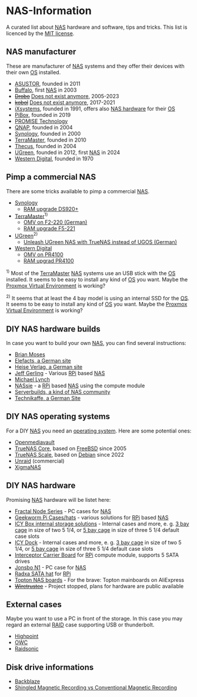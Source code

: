 # NAS-Information

A curated list about [NAS][nas] hardware and software, tips and tricks. This list is licenced by the [MIT license][mit_license].

## NAS manufacturer

These are manufacturer of [NAS][nas] systems and they offer their devices with their own [OS][operating_system] installed.

- [ASUSTOR][asustor], founded in 2011
- [Buffalo][buffalo], first [NAS][nas] in 2003
- ~~[Drobo][drobo]~~ [Does not exist anymore][ex_drobo], 2005-2023
- ~~[kobol][kobol]~~ [Does not exist anymore][ex_kobol], 2017-2021
- [iXsystems][ixsystems], founded in 1991, offers also [NAS hardware][ixsystems_hardware] for their [OS][ixsystems]
- [PiBox][pibox], founded in 2019
- [PROMISE Technology][promise]
- [QNAP][qnap], founded in 2004
- [Synology][synology], founded in 2000
- [TerraMaster][terra_master], founded in 2010
- [Thecus][thecus], founded in 2004
- [UGreen][ugreen], founded in 2012, first [NAS][nas] in 2024
- [Western Digital][western_digital], founded in 1970

## Pimp a commercial NAS

There are some tricks available to pimp a commercial [NAS][nas].

- [Synology][synology]
  - [RAM upgrade DS920+][synology_ds920p_ram]
- [TerraMaster][terra_master]<sup>1)</sup>
  - [OMV on F2-220 (German)][terra_master_f2_220_omv]
  - [RAM upgrade F5-221][terra_master_f5_221_ram]
- [UGreen][ugreen]<sup>2)</sup>
  - [Unleash UGreen NAS with TrueNAS instead of UGOS (German)][ugreen_truenas]
- [Western Digital][western_digital]
  - [OMV on PR4100][western_digital_pr4100_omv]
  - [RAM upgrad PR4100][western_digital_pr4100_ram]

<sup>1)</sup> Most of the [TerraMaster][terra_master] [NAS][nas] systems use an USB stick with the [OS][operating_system] installed. It seems to be easy to install any kind of [OS][operating_system] you want. Maybe the [Proxmox Virtual Environment][proxmox] is working?

<sup>2)</sup> It seems that at least the 4 bay model is using an internal SSD for the [OS][operating_system]. It seems to be easy to install any kind of [OS][operating_system] you want. Maybe the [Proxmox Virtual Environment][proxmox] is working?

## DIY NAS hardware builds

In case you want to build your own [NAS][nas], you can find several instructions:

- [Brian Moses][brian_moses]
- [Elefacts, a German site][elefacts]
- [Heise Verlag, a German site][heise_nas]
- [Jeff Gerling][jeff_gerling] - Various [RPi][raspberry_pi] based [NAS][nas]
- [Michael Lynch][michael_lynch]
- [NASsie][diy_nas_nassie] - a [RPi][raspberry_pi] based [NAS][nas] using the compute module
- [Serverbuilds, a kind of NAS community][server_builds]
- [Technikaffe, a German Site][technikaffe]

## DIY NAS operating systems

For a DIY [NAS][nas] you need an [operating system][operating_system]. Here are some potential ones:

- [Openmediavault][omv]
- [TrueNAS Core][truenas_core], based on [FreeBSD][freebsd] since 2005
- [TrueNAS Scale][truenas_scale], based on [Debian][debian] since 2022
- [Unraid][unraid] (commercial)
- [XigmaNAS][xigmanas]

## DIY NAS hardware

Promising [NAS][nas] hardware will be listet here:

- [Fractal Node Series][case_fractal_node] - PC cases for [NAS][nas]
- [Geekworm Pi Cases/hats][geekworm_rpi_nas] - various solutions for [RPi][raspberry_pi] based [NAS][nas]
- [ICY Box internal storage solutions][icybox_internal_storage] - Internal cases and more, e. g. [3 bay cage][icybox_cage_3] in size of two 5 1/4, or [5 bay cage][icybox_cage_5] in size of three 5 1/4 default case slots
- [ICY Dock][icydock] - Internal cases and more, e. g. [3 bay cage][icydock_cage_3] in size of two 5 1/4, or [5 bay cage][icydock_cage_5] in size of three 5 1/4 default case slots
- [Interceptor Carrier Board][axzez_interceptor] for [RPi][raspberry_pi] compute module, supports 5 SATA drives
- [Jonsbo N1][case_jonsbo_n1] - PC case for [NAS][nas]
- [Radxa SATA hat][radxa sata hat] for [RPi][raspberry_pi]
- [Topton NAS boards][ae_topton] - For the brave: Topton mainboards on AliExpress
- ~~[Wiretrustee][ex_wiretrustee]~~ - Project stopped, plans for hardware are public available

## External cases

Maybe you want to use a PC in front of the storage. In this case you may regard an external [RAID][raid] case supporting USB or thunderbolt.

- [Highpoint][highpoint]
- [OWC][owc]
- [Raidsonic][raidsonic]

## Disk drive informations

- [Backblaze][backblaze]
- [Shingled Magnetic Recording vs Conventional Magnetic Recording][smr_vs_cmr]

[ae_topton]: https://www.aliexpress.com/w/wholesale-topton-nas-board.html?spm=a2g0o.home.search.0
[asustor]: https://www.asustor.com/en/about/about_asustor
[axzez_interceptor]: https://www.axzez.com/axzez-circuit-boards
[backblaze]: https://www.backblaze.com/b2/hard-drive-test-data.html
[brian_moses]: https://blog.briancmoses.com/categories/diy-nas/
[buffalo]: https://www.buffalo-technology.com
[case_fractal_node]: https://www.fractal-design.com/de/products/cases/node/
[case_jonsbo_n1]: https://www.jonsbo.com/en/products/N1.html
[debian]: https://www.debian.org
[diy_nas_nassie]: https://github.com/CyberLeader3000/NASsie
[drobo]: https://www.drobo.com
[elefacts]: https://www.elefacts.de/kategorie-nas_hardware-1
[ex_drobo]: https://en.wikipedia.org/wiki/Drobo
[ex_kobol]: https://blog.kobol.io/2021/08/25/we-are-pulling-the-plug/
[ex_wiretrustee]: https://github.com/wiretrustee/cm4-sata-board
[freebsd]: https://www.freebsd.org
[geekworm_rpi_nas]: https://geekworm.com/search?type=product&q=NAS
[heise_nas]: https://www.heise.de/preisvergleich/?cat=WL-1682454&hocid=ct
[highpoint]: https://www.highpoint-tech.com/raid-storage-enclosures
[icybox_cage_3]: https://dev.icybox.de/product/interne_speicherloesungen/IB-573SSK-12G
[icybox_cage_5]: https://dev.icybox.de/product/interne_speicherloesungen/IB-575SSK-12G
[icybox_internal_storage]: https://dev.icybox.de/products/interne_speicherloesungen
[icydock]: https://global.icydock.com/
[icydock_cage_3]: https://global.icydock.com/product_58.html
[icydock_cage_5]: https://global.icydock.com/product_65.html
[ixsystems]: https://www.truenas.com/
[ixsystems_hardware]: https://www.truenas.com/truenas-mini/
[ixsystems_truenas]: https://www.truenas.com/software-status/
[jeff_gerling]: https://www.jeffgeerling.com
[kobol]: https://kobol.io/
[michael_lynch]: https://mtlynch.io/building-a-vm-homelab/
[mit_license]: ./LICENSE
[nas]: https://en.wikipedia.org/wiki/Network-attached_storage
[omv]: https://www.openmediavault.org
[operating_system]: https://en.wikipedia.org/wiki/Operating_system
[owc]: https://www.owc.com
[pibox]: https://pibox.io
[promise]: https://www.promise.com/
[proxmox]: https://www.proxmox.com/en/
[qnap]: https://www.qnap.com
[radxa sata hat]: https://radxa.com/products/accessories/penta-sata-hat/
[raid]: https://en.wikipedia.org/wiki/RAID
[raidsonic]: https://icybox.de/en/product-list.php?id=1
[raspberry_pi]: https://www.raspberrypi.com/
[server_builds]: https://www.serverbuilds.net
[smr_vs_cmr]: https://www.elefacts.de/test-160-nas_festplatten_mit_smr_oder_cmr_ein_ueberblick_im_jahr_2021
[synology]: https://www.synology.com
[synology_ds920p_ram]: https://www.youtube.com/watch?v=3Ls5E5uTzVU
[technikaffe]: https://www.technikaffe.de/nas-eigenbau/
[terra_master]: https://www.terra-master.com
[terra_master_f2_220_omv]: https://www.bachmann-lan.de/terramaster-f2-220-nas-mit-openmediavault/
[terra_master_f5_221_ram]: https://www.youtube.com/watch?v=hk_wPRqOSKE
[thecus]: https://www.thecus.com
[truenas_core]: https://www.truenas.com/truenas-core/
[truenas_scale]: https://www.truenas.com/download-truenas-scale/
[ugreen]: https://nas.ugreen.com/
[ugreen_truenas]: https://www.youtube.com/watch?v=BWNH_JzMNPc
[unraid]: https://unraid.net
[western_digital]: https://www.westerndigital.com
[western_digital_pr4100_omv]: https://forum.openmediavault.org/index.php?thread/37009-can-i-install-omv-on-a-wd-nas/
[western_digital_pr4100_ram]: https://www.youtube.com/watch?v=rMvw9gGN7dc
[xigmanas]: https://xigmanas.com/xnaswp/
